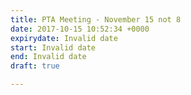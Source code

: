```yaml
---
title: PTA Meeting - November 15 not 8
date: 2017-10-15 10:52:34 +0000
expirydate: Invalid date
start: Invalid date
end: Invalid date
draft: true

---
```

